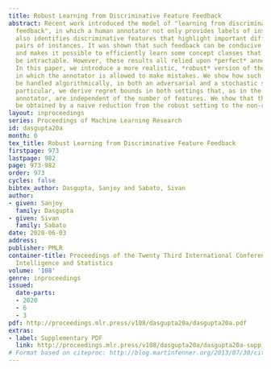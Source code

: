```yaml
---
title: Robust Learning from Discriminative Feature Feedback
abstract: Recent work introduced the model of "learning from discriminative feature
  feedback", in which a human annotator not only provides labels of instances, but
  also identifies discriminative features that highlight important differences between
  pairs of instances. It was shown that such feedback can be conducive to learning,
  and makes it possible to efficiently learn some concept classes that would otherwise
  be intractable. However, these results all relied upon *perfect* annotator feedback.
  In this paper, we introduce a more realistic, *robust* version of the framework,
  in which the annotator is allowed to make mistakes. We show how such errors can
  be handled algorithmically, in both an adversarial and a stochastic setting. In
  particular, we derive regret bounds in both settings that, as in the case of a perfect
  annotator, are independent of the number of features. We show that this result cannot
  be obtained by a naive reduction from the robust setting to the non-robust setting.
layout: inproceedings
series: Proceedings of Machine Learning Research
id: dasgupta20a
month: 0
tex_title: Robust Learning from Discriminative Feature Feedback
firstpage: 973
lastpage: 982
page: 973-982
order: 973
cycles: false
bibtex_author: Dasgupta, Sanjoy and Sabato, Sivan
author:
- given: Sanjoy
  family: Dasgupta
- given: Sivan
  family: Sabato
date: 2020-06-03
address: 
publisher: PMLR
container-title: Proceedings of the Twenty Third International Conference on Artificial
  Intelligence and Statistics
volume: '108'
genre: inproceedings
issued:
  date-parts:
  - 2020
  - 6
  - 3
pdf: http://proceedings.mlr.press/v108/dasgupta20a/dasgupta20a.pdf
extras:
- label: Supplementary PDF
  link: http://proceedings.mlr.press/v108/dasgupta20a/dasgupta20a-supp.pdf
# Format based on citeproc: http://blog.martinfenner.org/2013/07/30/citeproc-yaml-for-bibliographies/
---
```


